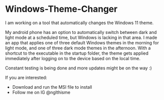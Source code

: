 # Windows-Theme-Changer
I am working on a tool that automatically changes the Windows 11 theme.

My android phone has an option to automatically switch between dark and light mode at a scheduled time, but Windows is lacking in that area. 
I made an app that applies one of three default Windows themes in the morning for light mode, and one of three dark mode themes in the afternoon. With a shortcut to the executable in the startup folder, the theme gets applied immediately after logging on to the device based on the local time.

Constant testing is being done and more updates might be on the way :)

If you are interested:
- Download and run the MSI file to install
- Follow me on IG @nglthisme
